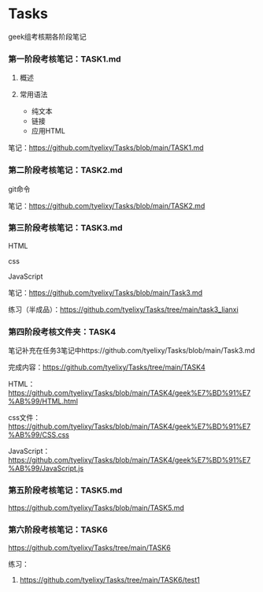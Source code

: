 # Tasks
geek组考核期各阶段笔记

### 第一阶段考核笔记：TASK1.md
1. 概述

2. 常用语法
   * 纯文本
   * 链接
   * 应用HTML
   

笔记：https://github.com/tyelixy/Tasks/blob/main/TASK1.md

### 第二阶段考核笔记：TASK2.md

   git命令

笔记：https://github.com/tyelixy/Tasks/blob/main/TASK2.md

### 第三阶段考核笔记：TASK3.md

HTML

css

JavaScript

笔记：https://github.com/tyelixy/Tasks/blob/main/Task3.md

练习（半成品）：https://github.com/tyelixy/Tasks/tree/main/task3_lianxi

### 第四阶段考核文件夹：TASK4

笔记补充在任务3笔记中https://github.com/tyelixy/Tasks/blob/main/Task3.md

完成内容：https://github.com/tyelixy/Tasks/tree/main/TASK4

HTML：https://github.com/tyelixy/Tasks/blob/main/TASK4/geek%E7%BD%91%E7%AB%99/HTML.html

css文件：https://github.com/tyelixy/Tasks/blob/main/TASK4/geek%E7%BD%91%E7%AB%99/CSS.css

JavaScript：https://github.com/tyelixy/Tasks/blob/main/TASK4/geek%E7%BD%91%E7%AB%99/JavaScript.js

### 第五阶段考核笔记：TASK5.md

https://github.com/tyelixy/Tasks/blob/main/TASK5.md

### 第六阶段考核笔记：TASK6

https://github.com/tyelixy/Tasks/tree/main/TASK6

练习：

1. https://github.com/tyelixy/Tasks/tree/main/TASK6/test1